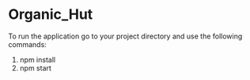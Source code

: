 # Organic_Hut

To run the application go to your project directory and use the following commands:

1. npm install
2. npm start
